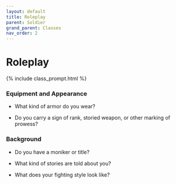 ```yaml
---
layout: default
title: Roleplay
parent: Soldier
grand_parent: Classes
nav_order: 2
---
```


# Roleplay

{% include class_prompt.html %}

### Equipment and Appearance

- What kind of armor do you wear?

- Do you carry a sign of rank, storied weapon, or other marking of prowess?


### Background

- Do you have a moniker or title?

- What kind of stories are told about you?

- What does your fighting style look like? 

<!-- ### Roles

**_In combat..._**

The Soldier is often at the frontlines, terrorizing enemies and bringing ruin to those that approach. Their **<span style="color: {{ site.soldier_color }}">Strength</span>** makes them dangerous and hardy opponents.

**_Socially..._**

The Soldier is an imposing figure. They carry an air of **<span style="color: {{ site.soldier_color }}">Bravery</span>** that impresses like-minded persons and cows others. Less gruff audiences may be put off by their demeanor, seeing them as brutish and rough.

**_While exploring..._**

The Soldier provides raw muscle, breaking down obstacles by sheer force. Their abundant luck has saved many a party from unexpected traps and ambushes. -->
